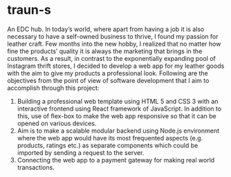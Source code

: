 # traun-s
An EDC hub.
In today’s world, where apart from having a job it is also necessary to have a self-owned business to thrive, I found my passion for leather craft. Few months into the new hobby, I realized that no matter how fine the products’ quality it is always the marketing that brings in the customers. As a result, in contrast to the exponentially expanding pool of Instagram thrift stores, I decided to develop a web app for my leather goods with the aim to give my products a professional look. Following are the objectives from the point of view of software development that I aim to accomplish through this project:
1.	Building a professional web template using HTML 5 and CSS 3 with an interactive frontend using React framework of JavaScript. In addition to this, use of flex-box to make the web app responsive so that it can be opened on various devices.  
2.	Aim is to make a scalable modular backend using Node.js environment where the web app would have its most frequented aspects (e.g. products, ratings etc.) as separate components which could be imported by sending a request to the server.
3.	Connecting the web app to a payment gateway for making real world transactions.
